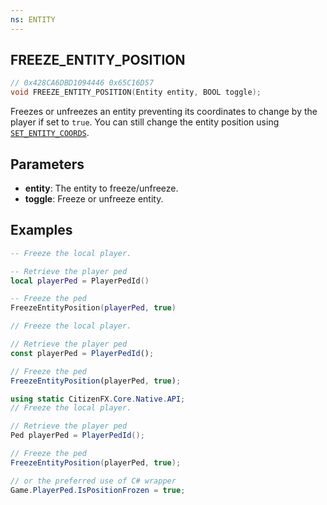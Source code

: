 ```yaml
---
ns: ENTITY
---
```

## FREEZE_ENTITY_POSITION

```c
// 0x428CA6DBD1094446 0x65C16D57
void FREEZE_ENTITY_POSITION(Entity entity, BOOL toggle);
```

Freezes or unfreezes an entity preventing its coordinates to change by the player if set to `true`. You can still change the entity position using [`SET_ENTITY_COORDS`](#_0x06843DA7060A026B).

## Parameters
* **entity**: The entity to freeze/unfreeze.
* **toggle**: Freeze or unfreeze entity.

## Examples

```lua
-- Freeze the local player.

-- Retrieve the player ped
local playerPed = PlayerPedId() 

-- Freeze the ped
FreezeEntityPosition(playerPed, true)
```

```js
// Freeze the local player.

// Retrieve the player ped
const playerPed = PlayerPedId();

// Freeze the ped
FreezeEntityPosition(playerPed, true);
```

```cs
using static CitizenFX.Core.Native.API;
// Freeze the local player.

// Retrieve the player ped
Ped playerPed = PlayerPedId();

// Freeze the ped
FreezeEntityPosition(playerPed, true);

// or the preferred use of C# wrapper
Game.PlayerPed.IsPositionFrozen = true;
```